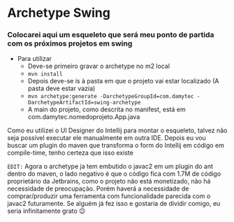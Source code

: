 # Archetype Swing
### Colocarei aqui um esqueleto que será meu ponto de partida com os próximos projetos em swing

- Para utilizar
  - Deve-se primeiro gravar o archetype no m2 local
  - `mvn install`
  - Depois deve-se is à pasta em que o projeto vai estar localizado (A pasta deve estar vazia)
  - `mvn archetype:generate -DarchetypeGroupId=com.damytec -DarchetypeArtifactId=swing-archetype`
  - A main do projeto, como descrita no manifest, está em com.damytec.nomedoprojeto.App.java
  
Como eu utilizei o UI Designer do Intellij para montar o esqueleto, talvez não seja possível executar ele manualmente em outra IDE.
Depois eu vou buscar um plugin do maven que transforma o form do Intellij em código em compile-time, tenho certeza que isso existe

`EDIT:` Agora o archetype ja tem embutido o javac2 em um plugin do ant dentro do maven, o lado negativo é que o código fica com 1.7M de código proprietário da Jetbrains, como o projeto não está monetizado, não há necessidade de preocupação. Porém haverá a necessidade de comprar/produzir uma ferramenta com funcionalidade parecida com o javac2 futuramente. Se alguém já fez isso e gostaria de dividir comigo, eu seria infinitamente grato :wink:
